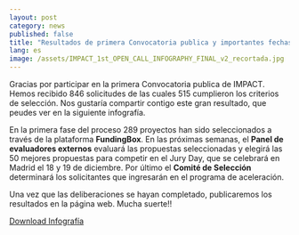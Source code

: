 ```yaml
---
layout: post
category: news
published: false
title: "Resultados de primera Convocatoria publica y importantes fechas "
lang: es
image: /assets/IMPACT_1st_OPEN_CALL_INFOGRAPHY_FINAL_v2_recortada.jpg
---
```


Gracias por participar en la primera Convocatoria publica de IMPACT. Hemos recibido 846 solicitudes de las cuales 515 cumplieron los criterios de selección. Nos gustaría compartir contigo este gran resultado, que peudes ver en la siguiente infografía.

En la primera fase del proceso 289 proyectos han sido seleccionados a través de la plataforma **FundingBox**. En las próximas semanas, el **Panel de evaluadores externos** evaluará las propuestas seleccionadas y elegirá las 50 mejores propuestas para competir en el Jury Day, que se celebrará en Madrid el 18 y 19 de diciembre. Por último el **Comité de Selección** determinará los solicitantes que ingresarán en el programa de aceleración.

Una vez que las deliberaciones se hayan completado, publicaremos los resultados en la página web. Mucha suerte!!

<a href="/assets/IMPACT 1st OPEN CALL INFOGRAPHY_final download.jpg"><i class="icon-download-1"></i>Download Infografía</a>